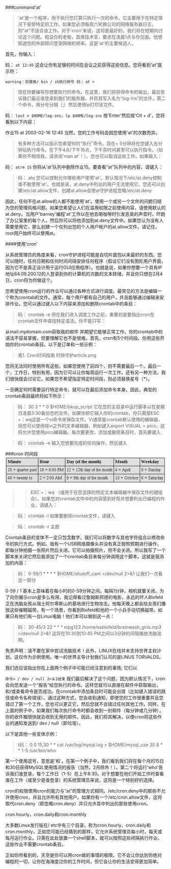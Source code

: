 ###command'at'

>'at'是一个程序，用于执行您打算只执行一次的命令。它主要用于在特定情况下安排特定的工作。如果您必须每周六轮换公司的网络服务器日志，则“at”不适合该工作。对于'cron'来说，这将是最好的，我们将在短期内讨论这个问题。假设你的老板，首席技术官，要求在凌晨1点与你见面。他想知道您的外部顾问登录网络的频率。这是'at'的主要候选人。

首先，你输入：

码：
`at 12:45`
这会让你有足够的时间在会议之前获得这些信息。您将看到'at'提示符：

`warning：将使用/ bin / sh执行命令
码：`
`at >`
>现在你要编写你想要执行的命令。在这里，我们将获得命令的输出，最后告诉我们最近谁登录到我们的服务器，并将其写入名为“log-ins”的文件。第二个命令，用分号分隔（;）然后使用lp打印该文件。

码：
`last > $HOME/log-ins; lp $HOME/log-ins`
按'Enter'然后按'Ctl + d'，您将看到以下内容：

作业15 at 2003-02-16 12:45 
当然，您的工作号码会因您使用'at'的次数而异。

>有多种方法可以指示您希望何时“执行”命令。现在+ 5分钟将在您键入五分钟后执行命令。在下午4点/下午16点，下午茶时间甚至可以执行指令。（如果你不相信我，请咨询'man at'！）。您也可以取消这些工作。如果输入：

码：
`atrm 15`
你将从'at'队列中删除作业15。要查看“at”队列中的内容，请键入：

>码：
atq
您可以控制允许哪些用户使用'at'。默认情况下/etc/at.deny控制谁不能使用'at'。也就是说，at.deny中列出的用户无法使用它。您还可以创建/etc/at.allow文件。创建at.allow会使at守护进程忽略/etc/at.deny

因此，任何不在at.allow的人都不能使用'at'。使用一个或另一个文件的问题归结为您的管理风格问题。如果您希望让人们在滥用权限之前使用内容，请使用默认的at.deny。当用户'barney'编程'at'工作以在他去喝咖啡时引发恶臭的声音时，吓跑了办公室里的每个人，然后你可以将他添加到at.deny文件中。如果您认为没有人需要使用它，那么创建一个仅列出您的个人用户帐户的at.allow文件。请记住，root用户始终可以使用at。

####使用'cron'

从系统管理员的角度来看，cron守护进程可能是自切片面包以来最好的东西。您可以随时，任何日期和任何时间间隔安排任何程序（假设它们没有图形用户界面，因为它不是真正设计用于运行GUI应用程序）。也就是说，如果你想要一个具有IP地址64.09.200.12的人登录到你的计算机的次数的文本转储，并且你只想在2月4日，cron将为你做这个。

您希望使用cron运行的作业可以通过各种方式进行调度。最常见的方法是编辑一个称为crontab的文件。通常，每个用户都有自己的用户，并且能够通过编辑来安排作业。您可以通过键入以下内容来添加和删除crontab中的条目：

>码：
crontab -e
但在我们进入调度工作之前，重要的是要指出cron在crontab文件中查找特定语法。你不能只写：

从mail.mydomain.com获取我的邮件
并期望它能够正常工作。你的crontab中的语法不容易掌握，但要理解它也不是很难。首先，cron有5个时间段。你用这些开始你的crontab条目。以下是订单和一些示例：

>表1. Cron时间指南
时钟守护article.png

您将无法同时使用所有这些。如果您使用了前四个，则不需要最后一个。最后一个，工作日，特别有用，因为它可以让你每周运行一次工作。还有另一种方法，我们很快就会讨论它。如果您不希望指定特定时间段，则必须替换星号（*）。

一旦确定何时需要运行特定命令，就可以在最后添加命令本身。因此，典型的crontab条目最终将如下所示：

>码：
30 3 * * 0 $HOME/bkup_script
它在您的主目录中运行脚本以在星期日凌晨3:30备份您的文件。如果你把它输入你的crontab，你只需按ESC +：wq这是一个vi命令来保存文件。Vi通常是crontab默认使用的编辑器，但您可以使用除vi之外的文本编辑器，例如键入export VISUAL = pico，这将允许您使用pico编辑器。每次要更改，添加或删除条目时，首先要键入

>码：
crontab -e
输入您想要完成的任何操作，然后键入

###cron 时间段
![shijian](./image/crontime.PNG)

>>ESC +：wq 
（或用于在您选择的特定文本编辑器中保存文件的键组合）。如果您对crontab文件中的内容感到好奇并想要列出已编程的作业，请键入：

>码：
>crontab -l
如果要删除crontab文件，请键入

>码：
crontab  -r
主题

Crontab条目的变体不一定只包含数字。我们可以将数字与其他字符组合以修改命令的执行方式。例如，我有一个USB网络摄像头并没有真正按照预期进行操作，即每分钟拍摄一张照片然后关闭。它可以拍摄照片，但不会关闭。所以我写了一个脚本来关闭它然后我添加了一个crontab条目来每分钟调用这个脚本。这就是我添加的内容：

>码：
0-59/1 * * * *  $HOME/shutoff_cam >/dev/null 2>&1
让我们一次看这一部分

0-59 / 1 
基本上意味着在每小时的0-59分钟之间，每隔1分钟，相机就要关闭。为了向你展示cron是多么有用，我记得看过詹姆斯邦德的电影，永远的坏人Blofeld正在洗脑女孩从瑞士阿尔卑斯山的基地进行生物攻击。他每天晚上都会给女孩们播放这些催眠磁带。有一个场景，你看到Blofeld和他的一个小兵手动切换磁带。如果只有他们有一台Linux电脑！他们本可以做到这一点：

>码：
30-45/3 22 * * *  mpg123 /home/esblofeld/brainwash_girls.mp3 >/dev/null 2>&1
这将在10:30到10:45 PM之间以3分钟的间隔播放洗脑说明。

免责声明：请不要在家中尝试洗脑技术！此外，LINUX在线并未支持世界主权计划。这仅作为示例使用。唯一的世界主导计划我们认可的是LINUS TORVALDS。

我们还应该指出你在上面两个例子中可能已经注意到的事情; 它们以

`命令> / dev / null 2>＆1结束`
我们最后解决了这个问题，因为默认情况下，cron会向您发送一个“报告”给您执行的命令。这样您就可以直接在邮件中获取输出，和/或查看命令是否成功。在crontab中添加条目时可能会出错（比如键入错误的路径或命令名称错误）。通过这种方式，您会收到通知，即使您的工作很重要并且您错过了第一个工作，您也可以更正它，然后您就不会错过任何其他工作。同样，在上面的例子中，如果我们每次执行命令时都会收到一封邮件（每分钟或几分钟），你的收件箱很快就会收到无用的邮件。因此，我们将其解决，以便cron将这些作业的通知发送到/ dev / null（即垃圾）。

以下是其他一些变体示例：

>t码：
0 0 15,30 * * cat /var/log/mysql.log > $HOME/mysql_use
30 8 * * 1-5 /usr/bin/who

第一个使用逗号，意思是'和'。在第一个例子中，我们看到我们将在每个月的15日和30日获得MySQL使用情况的报告（当然，2月除外！）。第二个将运行'who'告诉我们谁登录，每个工作日（1-5）在上午8:30。对于想要在他们开始工作时查看谁在工作（或至少是谁登录）的系统管理员来说，这将是一个特别好的选择。

cron的权限使用cron的能力与“at”的管理方式相同。/etc/cron.deny中的那些不允许使用cron，并且允许所有其他用户。如果你有一个/etc/cron.allow文件，这将取代cron.deny（即忽略cron.deny）并只允许其中列出的那些使用cron。

cron.hourly，cron.daily和cron.monthly

大多数Linux发行版在/ etc中有三个目录，称为cron.hourly，cron.daily和cron.monthly，正如您可能已经猜到的那样，它允许系统管理员每小时，每天或每月运行作业。只需在此处放置一个shell脚本，就可以按照这些间隔执行作业。这些作业不需要crontab条目。

正如你所看到的，天空是你可以用cron做的事情的极限。它不会让你达到你绝对编程的一切，让你在海滩度过你的工作时间，但它会让你的生活变得更加简单。
